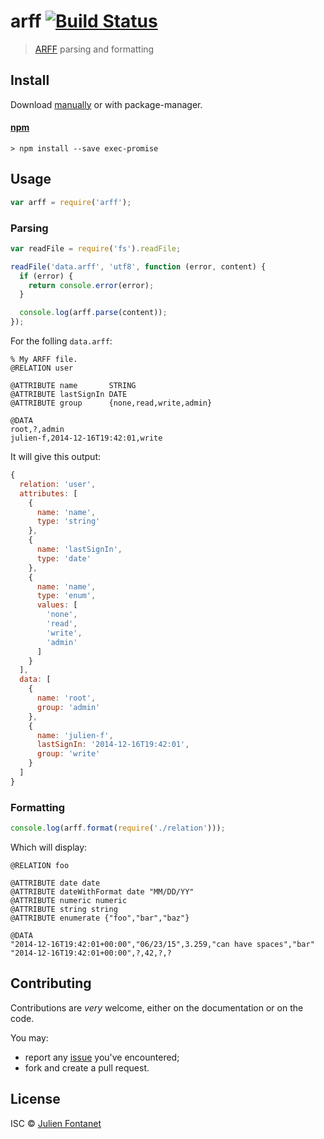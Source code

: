 # arff [![Build Status](https://travis-ci.org/julien-f/js-arff.png?branch=master)](https://travis-ci.org/julien-f/js-arff)

> [ARFF](http://www.cs.waikato.ac.nz/ml/weka/arff.html) parsing and formatting

## Install

Download [manually](https://github.com/julien-f/js-arff/releases) or with package-manager.

#### [npm](https://npmjs.org/package/arff)

```
> npm install --save exec-promise
```

## Usage

```javascript
var arff = require('arff');
```

### Parsing

```javascript
var readFile = require('fs').readFile;

readFile('data.arff', 'utf8', function (error, content) {
  if (error) {
    return console.error(error);
  }

  console.log(arff.parse(content));
});
```

For the folling `data.arff`:

```arff
% My ARFF file.
@RELATION user

@ATTRIBUTE name       STRING
@ATTRIBUTE lastSignIn DATE
@ATTRIBUTE group      {none,read,write,admin}

@DATA
root,?,admin
julien-f,2014-12-16T19:42:01,write
```

It will give this output:

```js
{
  relation: 'user',
  attributes: [
    {
      name: 'name',
      type: 'string'
    },
    {
      name: 'lastSignIn',
      type: 'date'
    },
    {
      name: 'name',
      type: 'enum',
      values: [
        'none',
        'read',
        'write',
        'admin'
      ]
    }
  ],
  data: [
    {
      name: 'root',
      group: 'admin'
    },
    {
      name: 'julien-f',
      lastSignIn: '2014-12-16T19:42:01',
      group: 'write'
    }
  ]
}
```

### Formatting

```javascript
console.log(arff.format(require('./relation')));
```

Which will display:

```arff
@RELATION foo

@ATTRIBUTE date date
@ATTRIBUTE dateWithFormat date "MM/DD/YY"
@ATTRIBUTE numeric numeric
@ATTRIBUTE string string
@ATTRIBUTE enumerate {"foo","bar","baz"}

@DATA
"2014-12-16T19:42:01+00:00","06/23/15",3.259,"can have spaces","bar"
"2014-12-16T19:42:01+00:00",?,42,?,?
```


## Contributing

Contributions are *very* welcome, either on the documentation or on
the code.

You may:

- report any [issue](https://github.com/julien-f/human-format/issues)
  you've encountered;
- fork and create a pull request.

## License

ISC © [Julien Fontanet](http://julien.isonoe.net)
